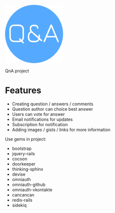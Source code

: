 ![QnA Logo](/app/assets/images/android-chrome-192x192.png "QnA Logo")

  QnA project

# Features

* Creating question / answers / comments
* Question author can choice best answer
* Users can vote for answer
* Email notifications for updates
* Subscription for notification
* Adding images / gists / links for more information

Use gems in project:
* bootstrap
* jquery-rails
* cocoon
* doorkeeper
* thinking-sphinx
* devise
* omniauth
* omniauth-github
* omniauth-vkontakte
* cancancan
* redis-rails
* sidekiq

